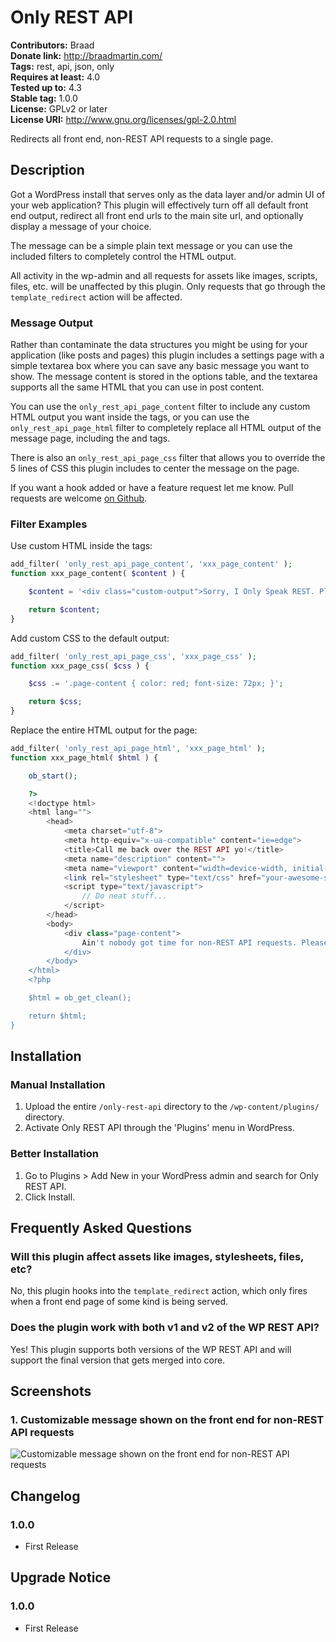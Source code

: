 # Only REST API #
**Contributors:** Braad  
**Donate link:** http://braadmartin.com/  
**Tags:** rest, api, json, only  
**Requires at least:** 4.0  
**Tested up to:** 4.3  
**Stable tag:** 1.0.0  
**License:** GPLv2 or later  
**License URI:** http://www.gnu.org/licenses/gpl-2.0.html  

Redirects all front end, non-REST API requests to a single page.

## Description ##

Got a WordPress install that serves only as the data layer and/or admin UI of your web application? This plugin will effectively turn off all default front end output, redirect all front end urls to the main site url, and optionally display a message of your choice.

The message can be a simple plain text message or you can use the included filters to completely control the HTML output.

All activity in the wp-admin and all requests for assets like images, scripts, files, etc. will be unaffected by this plugin. Only requests that go through the `template_redirect` action will be affected.

### Message Output ###

Rather than contaminate the data structures you might be using for your application (like posts and pages) this plugin includes a settings page with a simple textarea box where you can save any basic message you want to show. The message content is stored in the options table, and the textarea supports all the same HTML that you can use in post content.

You can use the `only_rest_api_page_content` filter to include any custom HTML output you want inside the <body> tags, or you can use the `only_rest_api_page_html` filter to completely replace all HTML output of the message page, including the <html> and <head> tags.

There is also an `only_rest_api_page_css` filter that allows you to override the 5 lines of CSS this plugin includes to center the message on the page.

If you want a hook added or have a feature request let me know. Pull requests are welcome [on Github](https://github.com/BraadMartin/only-rest-api "Only REST API on Github").

### Filter Examples ###

Use custom HTML inside the <body> tags:

```php
add_filter( 'only_rest_api_page_content', 'xxx_page_content' );
function xxx_page_content( $content ) {

	$content = '<div class="custom-output">Sorry, I Only Speak REST. Please try again at a proper endpoint.</div>';

	return $content;
}
```

Add custom CSS to the default output:

```php
add_filter( 'only_rest_api_page_css', 'xxx_page_css' );
function xxx_page_css( $css ) {

	$css .= '.page-content { color: red; font-size: 72px; }';

	return $css;
}
```

Replace the entire HTML output for the page:

```php
add_filter( 'only_rest_api_page_html', 'xxx_page_html' );
function xxx_page_html( $html ) {

	ob_start();

	?>
	<!doctype html>
	<html lang="">
		<head>
			<meta charset="utf-8">
			<meta http-equiv="x-ua-compatible" content="ie=edge">
			<title>Call me back over the REST API yo!</title>
			<meta name="description" content="">
			<meta name="viewport" content="width=device-width, initial-scale=1">
			<link rel="stylesheet" type="text/css" href="your-awesome-stylesheet.css">
			<script type="text/javascript">
				// Do neat stuff...
			</script>
		</head>
		<body>
			<div class="page-content">
				Ain't nobody got time for non-REST API requests. Please try again at a proper endpoint. :)
			</div>
		</body>
	</html>
	<?php

	$html = ob_get_clean();

	return $html;
}
```

## Installation ##

### Manual Installation ###

1. Upload the entire `/only-rest-api` directory to the `/wp-content/plugins/` directory.
1. Activate Only REST API through the 'Plugins' menu in WordPress.

### Better Installation ###

1. Go to Plugins > Add New in your WordPress admin and search for Only REST API.
1. Click Install.

## Frequently Asked Questions ##

### Will this plugin affect assets like images, stylesheets, files, etc? ###

No, this plugin hooks into the `template_redirect` action, which only fires when a front end page of some kind is being served.

### Does the plugin work with both v1 and v2 of the WP REST API? ###

Yes! This plugin supports both versions of the WP REST API and will support the final version that gets merged into core.

## Screenshots ##

### 1. Customizable message shown on the front end for non-REST API requests ###
![Customizable message shown on the front end for non-REST API requests](http://ps.w.org/only-rest-api/assets/screenshot-1.png)


## Changelog ##

### 1.0.0 ###
* First Release

## Upgrade Notice ##

### 1.0.0 ###
* First Release